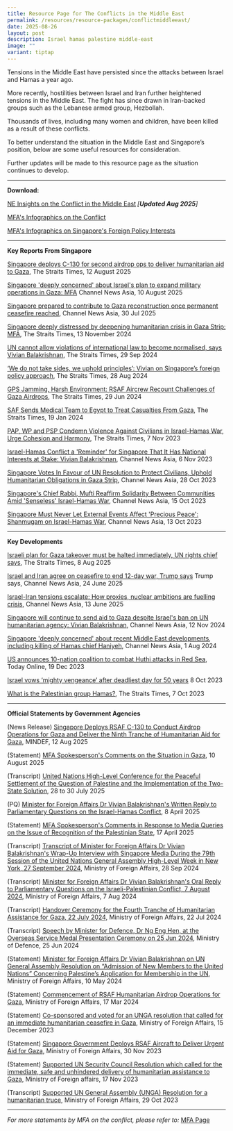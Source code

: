 ```yaml
---
title: Resource Page for The Conflicts in the Middle East
permalink: /resources/resource-packages/conflictmiddleeast/
date: 2025-08-26
layout: post
description: Israel hamas palestine middle-east
image: ""
variant: tiptap
---
```

<p>Tensions in the Middle East have persisted since the attacks between Israel
and Hamas a year ago.&nbsp;</p>
<p>More recently, hostilities between Israel and Iran further heightened
tensions in the Middle East. The fight has since drawn in Iran-backed groups
such as the Lebanese armed group, Hezbollah.</p>
<p>Thousands of lives, including many women and children, have been killed
as a result of these conflicts.</p>
<p>To better understand the situation in the Middle East and Singapore’s
position, below are some useful resources for consideration.</p>
<p>Further updates will be made to this resource page as the situation continues
to develop.</p>
<hr>
<p><strong>Download:</strong>
</p>
<p><a href="/files/packages/Folio_1___220825___NE_Insights_on_the_Middle_East_Conflict__for_SG101_.pdf" rel="noopener nofollow" target="_blank">NE Insights on the Conflict in the Middle East</a><strong> </strong><em>[</em><strong><em>Updated Aug 2025</em></strong><em>]</em>
</p>
<p><a href="https://www.mfa.gov.sg/Newsroom/Announcements-and-Highlights/2023/11/20231106-Parl-Sitting" rel="noopener noreferrer nofollow" target="blank">MFA's Infographics on the Conflict</a>
</p>
<p><a href="https://drive.google.com/drive/folders/1DowhPeYUSo1v1E4DIT8arWdItxZ4a_J3" rel="noopener noreferrer nofollow" target="blank">MFA's Infographics on Singapore's Foreign Policy Interests</a>
</p>
<hr>
<p><strong>Key Reports From Singapore</strong>
</p>
<p><a href="https://www.straitstimes.com/singapore/singapore-conducts-second-airdrop-ops-to-deliver-humanitarian-aid-to-gaza" rel="noopener nofollow" target="_blank">Singapore deploys C-130 for second airdrop ops to deliver humanitarian aid to Gaza</a>,
The Straits Times, 12 August 2025</p>
<p><a href="https://www.channelnewsasia.com/singapore/mfa-israel-gaza-conflict-deeply-concerned-expanding-military-operations-5287296" rel="noopener nofollow" target="_blank">Singapore 'deeply concerned' about Israel's plan to expand military operations in Gaza: MFA</a> Channel
News Asia, 10 August 2025</p>
<p><a href="https://www.channelnewsasia.com/singapore/mfa-singapore-gaza-reconstruction-egypt-proposal-ceasefire-5266381" rel="noopener nofollow" target="_blank">Singapore prepared to contribute to Gaza reconstruction once permanent ceasefire reached</a>,
Channel News Asia, 30 Jul 2025</p>
<p><a href="https://www.straitstimes.com/singapore/s-pore-deeply-distressed-by-deepening-humanitarian-crisis-in-gaza-strip" rel="noopener nofollow" target="_blank">Singapore deeply distressed by deepening humanitarian crisis in Gaza Strip: MFA</a>,
The Straits Times, 13 November 2024</p>
<p><a href="https://www.straitstimes.com/singapore/un-cannot-allow-violations-of-international-law-to-become-normalised-says-vivian" rel="noopener noreferrer nofollow" target="blank">UN cannot allow violations of international law to become normalised, says Vivian Balakrishnan</a>,
The Straits Times, 29 Sep 2024</p>
<p><a href="https://www.straitstimes.com/singapore/we-do-not-take-sides-we-uphold-principles-vivian-on-singapore-s-foreign-policy-approach" rel="noopener noreferrer nofollow" target="blank">‘We do not take sides, we uphold principles’: Vivian on Singapore’s foreign policy approach</a>,
The Straits Times, 28 Aug 2024</p>
<p><a href="https://www.straitstimes.com/singapore/gps-jamming-harsh-environment-rsaf-aircrew-recount-challenges-of-gaza-airdrops" rel="noopener noreferrer nofollow" target="blank">GPS Jamming, Harsh Environment: RSAF Aircrew Recount Challenges of Gaza Airdrops</a>,
The Straits Times, 29 Jun 2024</p>
<p><a href="https://www.straitstimes.com/singapore/saf-sends-medical-team-to-egypt-to-treat-casualties-from-gaza" rel="noopener noreferrer nofollow" target="blank">SAF Sends Medical Team to Egypt to Treat Casualties From Gaza</a>,
The Straits Times, 19 Jan 2024</p>
<p><a href="https://www.straitstimes.com/singapore/politics/pap-wp-and-psp-condemn-violence-against-civilians-in-israel-hamas-war-urge-cohesion-and-harmony" rel="noopener noreferrer nofollow" target="blank">PAP, WP and PSP Condemn Violence Against Civilians in Israel-Hamas War, Urge Cohesion and Harmony</a>,
The Straits Times, 7 Nov 2023</p>
<p><a href="https://www.channelnewsasia.com/singapore/israel-hamas-conflict-stark-reminder-singapore-national-interests-stake-vivian-balakrishnan-3899991" rel="noopener noreferrer nofollow" target="blank">Israel-Hamas Conflict a 'Reminder' for Singapore That It Has National Interests at Stake: Vivian Balakrishnan</a>,
Channel News Asia, 6 Nov 2023</p>
<p><a href="https://www.channelnewsasia.com/singapore/singapore-vote-resolution-gaza-israel-hamas-conflict-humanitarian-civilians-united-nations-3879266" rel="noopener noreferrer nofollow" target="blank">Singapore Votes In Favour of UN Resolution to Protect Civilians, Uphold Humanitarian Obligations in Gaza Strip</a>,
Channel News Asia, 28 Oct 2023</p>
<p><a href="https://www.channelnewsasia.com/singapore/chief-rabbi-mufti-singapore-solidarity-jewish-muslim-communities-israel-hamas-war-3847391" rel="noopener noreferrer nofollow" target="blank">Singapore's Chief Rabbi, Mufti Reaffirm Solidarity Between Communities Amid 'Senseless' Israel-Hamas War</a>,
Channel News Asia, 15 Oct 2023</p>
<p><a href="https://www.straitstimes.com/singapore/singapore-must-never-let-external-events-affect-precious-peace-shanmugam-on-israel-hamas-war" rel="noopener noreferrer nofollow" target="blank">Singapore Must Never Let External Events Affect 'Precious Peace': Shanmugam on Israel-Hamas War</a>,
Channel News Asia, 13 Oct 2023</p>
<hr>
<p><strong>Key Developments</strong>
</p>
<p><a href="https://www.straitstimes.com/world/middle-east/israeli-plan-for-gaza-takeover-must-be-halted-immediately-un-rights-chief-says" rel="noopener nofollow" target="_blank">Israeli plan for Gaza takeover must be halted immediately, UN rights chief says</a>,
The Straits Times, 8 Aug 2025</p>
<p><a href="https://www.channelnewsasia.com/world/israel-iran-ceasefire-missile-attack-doha-qatar-trump-us-5199351" rel="noopener nofollow" target="_blank">Israel and Iran agree on ceasefire to end 12-day war, Trump says</a> Trump
says, Channel News Asia, 24 June 2025</p>
<p><a href="https://www.channelnewsasia.com/world/israel-attacks-iran-military-nuclear-crisis-5180021" rel="noopener nofollow" target="_blank">Israel-Iran tensions escalate: How proxies, nuclear ambitions are fuelling crisis</a>,
Channel News Asia, 13 June 2025</p>
<p><a href="www.channelnewsasia.com/singapore/israel-hamas-war-unrwa-ban-singapore-will-continue-send-aid-gaza-vivian-balakrishnan-4743611" rel="noopener nofollow" target="_blank">Singapore will continue to send aid to Gaza despite Israel's ban on UN humanitarian agency: Vivian Balakrishnan</a>,
Channel News Asia, 12 Nov 2024</p>
<p><a href="https://www.channelnewsasia.com/singapore/israel-hamas-war-hezbollah-ismail-haniyeh-mohammed-deif-fuad-shukr-mfa-4519716" rel="noopener noreferrer nofollow" target="blank">Singapore 'deeply concerned' about recent Middle East developments, including killing of Hamas chief Haniyeh</a>,
Channel News Asia, 1 Aug 2024</p>
<p><a href="https://www.todayonline.com/world/us-announces-10-nation-coalition-combat-huthi-attacks-red-sea-2328506" rel="noopener nofollow" target="_blank">US announces 10-nation coalition to combat Huthi attacks in Red Sea</a>,
Today Online, 19 Dec 2023</p>
<p><a href="https://www.straitstimes.com/world/middle-east/israels-netanyahu-vows-mighty-vengeance-against-hamas" rel="noopener nofollow" target="_blank">Israel vows ‘mighty vengeance’ after deadliest day for 50 years</a> 8
Oct 2023</p>
<p><a href="https://www.straitstimes.com/world/middle-east/what-is-the-palestinian-group-hamas" rel="noopener nofollow" target="_blank">What is the Palestinian group Hamas?</a>,
The Straits Times, 7 Oct 2023</p>
<hr>
<p><strong>Official Statements by Government Agencies</strong>
</p>
<p>(News Release) <a href="https://www.mindef.gov.sg/news-and-events/latest-releases/12aug25-nr" rel="noopener nofollow" target="_blank">Singapore Deploys RSAF C-130 to Conduct Airdrop Operations for Gaza and Deliver the Ninth Tranche of Humanitarian Aid for Gaza</a>,
MINDEF, 12 Aug 2025</p>
<p>(Statement) <a href="https://www.mfa.gov.sg/Newsroom/Press-Statements-Transcripts-and-Photos/2025/08/MFA-Spokesperson-Comments-Gaza-August-2025" rel="noopener nofollow" target="_blank">MFA Spokesperson's Comments on the Situation in Gaza</a>,
10 August 2025</p>
<p>(Transcript) <a href="https://www.mfa.gov.sg/Newsroom/Press-Statements-Transcripts-and-Photos/2025/07/UN-High-Level-Conference" rel="noopener nofollow" target="_blank">United Nations High-Level Conference for the Peaceful Settlement of the Question of Palestine and the Implementation of the Two-State Solution</a>,
28 to 30 July 2025</p>
<p>(PQ) <a href="https://www.mfa.gov.sg/Newsroom/Press-Statements-Transcripts-and-Photos/2025/04/Min-Written-Reply-to-Gaza-PQ" rel="noopener nofollow" target="_blank">Minister for Foreign Affairs Dr Vivian Balakrishnan's Written Reply to Parliamentary Questions on the Israel-Hamas Conflict</a>,
8 April 2025</p>
<p>(Statement) <a href="https://www.mfa.gov.sg/Newsroom/Press-Statements-Transcripts-and-Photos/2025/04/MFA-Spokesperson-Comments-on-the-Issue-of-Recognition-of-Palestinian-State-April-2025" rel="noopener nofollow" target="_blank">MFA Spokesperson's Comments in Response to Media Queries on the Issue of Recognition of the Palestinian State</a>,
17 April 2025</p>
<p>(Transcript) <a href="https://www.mfa.gov.sg/Newsroom/Press-Statements-Transcripts-and-Photos/2024/09/20240928-UNGA-Doorstop-Interview" rel="noopener noreferrer nofollow" target="blank">Transcript of Minister for Foreign Affairs Dr Vivian Balakrishnan's Wrap-Up Interview with Singapore Media During the 79th Session of the United Nations General Assembly High-Level Week in New York, 27 September 2024</a>,
Ministry of Foreign Affairs, 28 Sep 2024</p>
<p>(Transcript) <a href="https://www.mfa.gov.sg/Newsroom/Press-Statements-Transcripts-and-Photos/2024/08/Min-FA-PQ-Oral-Reply-August-2024" rel="noopener noreferrer nofollow" target="blank">Minister for Foreign Affairs Dr Vivian Balakrishnan's Oral Reply to Parliamentary Questions on the Israeli-Palestinian Conflict, 7 August 2024</a>,
Ministry of Foreign Affairs, 7 Aug 2024</p>
<p>(Transcript) <a href="https://www.mfa.gov.sg/Newsroom/Press-Statements-Transcripts-and-Photos/2024/07/20240722-4th-Tranche-Aid-to-Gaza" rel="noopener noreferrer nofollow" target="blank">Handover Ceremony for the Fourth Tranche of Humanitarian Assistance for Gaza, 22 July 2024</a>,
Ministry of Foreign Affairs, 22 Jul 2024</p>
<p>(Transcript) <a href="https://www.mindef.gov.sg/news-and-events/latest-releases/25jun24_speech" rel="noopener noreferrer nofollow" target="blank">Speech by Minister for Defence, Dr Ng Eng Hen, at the Overseas Service Medal Presentation Ceremony on 25 Jun 2024</a>,
Ministry of Defence, 25 Jun 2024</p>
<p>(Statement) <a href="https://www.mfa.gov.sg/Newsroom/Press-Statements-Transcripts-and-Photos/2024/05/20240510---UNGA-Vote" rel="noopener nofollow" target="_blank">Minister for Foreign Affairs Dr Vivian Balakrishnan on UN General Assembly Resolution on “Admission of New Members to the United Nations” Concerning Palestine’s Application for Membership in the UN</a>,
Ministry of Foreign Affairs, 10 May 2024</p>
<p>(Statement) <a href="https://www.mfa.gov.sg/Newsroom/Press-Statements-Transcripts-and-Photos/2024/03/20240317-mfamindefjs-3hagaza" rel="noopener noreferrer nofollow" target="blank">Commencement of RSAF Humanitarian Airdrop Operations for Gaza</a>,
Ministry of Foreign Affairs, 17 Mar 2024</p>
<p>(Statement) <a href="https://www.mfa.gov.sg/Newsroom/Press-Statements-Transcripts-and-Photos/2023/12/UNGA-10th-ESS-on-Gaza" rel="noopener nofollow" target="_blank">Co-sponsored and voted for an UNGA resolution that called for an immediate humanitarian ceasefire in Gaza</a>,
Ministry of Foreign Affairs, 15 December 2023</p>
<p>(Statement) <a href="https://www.mfa.gov.sg/Newsroom/Press-Statements-Transcripts-and-Photos/2023/11/20231130-SG-Delivers-Aid-to-Gaza" rel="noopener nofollow" target="_blank">Singapore Government Deploys RSAF Aircraft to Deliver Urgent Aid for Gaza</a>,
Ministry of Foreign Affairs, 30 Nov 2023</p>
<p>(Statement) <a href="https://www.mfa.gov.sg/Newsroom/Press-Statements-Transcripts-and-Photos/2023/11/Situation-in-Gaza_231117#:~:text=17%20November%202023&amp;text=Singapore%20reiterates%20its%20call%20for,and%20medical%20facilities%20in%20Gaza" rel="noopener nofollow" target="_blank">Supported UN Security Council Resolution which called for the immediate, safe and unhindered delivery of humanitarian assistance to Gaza</a>,
Ministry of Foreign affairs, 17 Nov 2023</p>
<p>(Transcript) <a href="https://www.mfa.gov.sg/Newsroom/Press-Statements-Transcripts-and-Photos/2023/10/20231028---10th-ESS-UNGA-EOV" rel="noopener nofollow" target="_blank">Supported UN General Assembly (UNGA) Resolution for a humanitarian truce</a>,
Ministry of Foreign Affairs, 29 Oct 2023</p>
<p></p>
<hr>
<p><em>For more statements by MFA on the conflict, please refer to: </em>
<a href="https://www.mfa.gov.sg/Newsroom/Press-Statements-Transcripts-and-Photos" rel="noopener nofollow" target="_blank">MFA Page</a>
</p>
